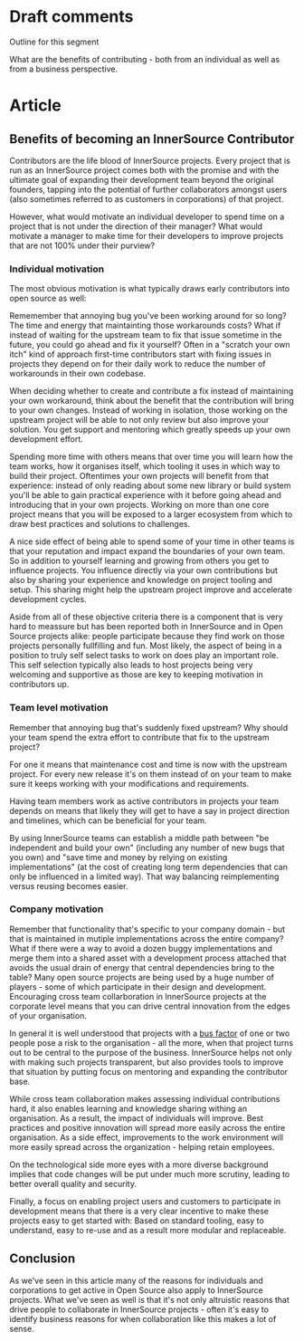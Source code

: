 # Draft comments

Outline for this segment

What are the benefits of contributing - both from an individual as well as from
a business perspective. 

# Article

## Benefits of becoming an InnerSource Contributor

Contributors are the life blood of InnerSource projects.  Every project that is
run as an InnerSource project comes both with the promise and with the ultimate
goal of expanding their development team beyond the original founders, tapping
into the potential of further collaborators amongst users (also sometimes
referred to as customers in corporations) of that project.

However, what would motivate an individual developer to spend time on a project
that is not under the direction of their manager? What would motivate a manager
to make time for their developers to improve projects that are not 100% under
their purview?

### Individual motivation

The most obvious motivation is what typically draws early contributors into open
source as well:

Rememember that annoying bug you've been working around for so long? The time
and energy that maintainting those workarounds costs? What if instead of waiting for
the upstream team to fix that issue sometime in the future, you could go ahead
and fix it yourself? Often in a "scratch your own itch" kind of approach first-time
contributors start with fixing issues in projects they depend on for their
daily work to reduce the number of workarounds in their own codebase.

When deciding whether to create and contribute a fix instead of maintaining your
own workaround, think about the benefit that the contribution will bring to
your own changes.  Instead of working in isolation, those working on the upstream
project will be able to not only review but also improve your solution. You get
support and mentoring which greatly speeds up your own development effort.

Spending more time with others means that over time you will learn how the team
works, how it organises itself, which tooling it uses in which way to build
their project. Oftentimes your own projects will benefit from that experience:
instead of only reading about some new library or build system you'll be able to
gain practical experience with it before going ahead and introducing that in
your own projects. Working on more than one core project means that you will be
exposed to a larger ecosystem from which to draw best practices and solutions to
challenges.

A nice side effect of being able to spend some of your time in other teams is
that your reputation and impact expand the boundaries of your own team. So in
addition to yourself learning and growing from others you get to influence
projects.  You influence directly via your own contributions but also by
sharing your experience and knowledge on project tooling and setup.  This sharing might
help the upstream project improve and accelerate development cycles.

Aside from all of these objective criteria there is a component that is very
hard to meassure but has been reported both in InnerSource and in Open Source
projects alike: people participate because they find work on those projects
personally fullfilling and fun. Most likely, the aspect of being in a position
to truly self select tasks to work on does play an important role.
This self selection typically also leads to host projects being very welcoming
and supportive as those are key to keeping motivation in contributors up.


### Team level motivation

Remember that annoying bug that's suddenly fixed upstream? Why should your
team spend the extra effort to contribute that fix to the upstream project?

For one it means that maintenance cost and time is now with the upstream
project.  For every new release it's on them instead of on your team to make sure it
keeps working with your modifications and requirements.

Having team members work as active contributors in projects your team depends on
means that likely they will get to have a say in project direction and timelines,
which can be beneficial for your team.

By using InnerSource teams can establish a middle path between "be independent
and build your own" (including any number of new bugs that you own) and "save
time and money by relying on existing implementations" (at the cost of creating
long term dependencies that can only be influenced in a limited way). That way
balancing reimplementing versus reusing becomes easier.

### Company motivation

Remember that functionality that's specific to your company domain - but that
is maintained in mutiple implementations across the entire company? What if
there were a way to avoid a dozen buggy implementations and merge them into a
shared asset with a development process attached that avoids the usual
drain of energy that central dependencies bring to the table? Many open source
projects are being used by a huge number of players - some of which participate
in their design and development. Encouraging cross team collarboration in InnerSource
projects at the corporate level means that you can drive central
innovation from the edges of your organisation.

In general it is well understood that projects with a [bus
factor](https://en.wikipedia.org/wiki/Bus_factor) of one or two people pose a
risk to the organisation - all the more, when that project turns out to be
central to the purpose of the business. InnerSource helps not only with making such
projects transparent, but also provides tools to improve that situation by
putting focus on mentoring and expanding the contributor base.

While cross team collaboration makes assessing individual contributions hard,
it also enables learning and knowledge sharing withing an organisation. As a
result, the impact of individuals will improve. Best practices and positive
innovation will spread more easily across the entire organisation. As a side
effect, improvements to the work environment will more easily spread across the
organization - helping retain employees.

On the technological side more eyes with a more diverse background implies that
code changes will be put under much more scrutiny, leading to better overall
quality and security.

Finally, a focus on enabling project users and customers to participate in
development means that there is a very clear incentive to make these projects
easy to get started with: Based on standard tooling, easy to understand, easy to
re-use and as a result more modular and replaceable.

## Conclusion

As we've seen in this article many of the reasons for individuals and
corporations to get active in Open Source also apply to InnerSource projects.
What we've seen as well is that it's not only altruistic reasons that drive
people to collaborate in InnerSource projects - often it's easy to identify
business reasons for when collaboration like this makes a lot of sense.


